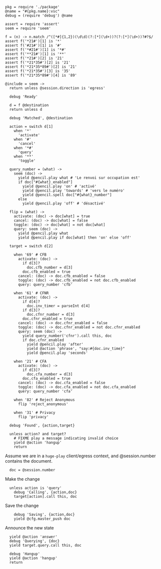     pkg = require './package'
    @name = "#{pkg.name}:vsc"
    debug = (require 'debug') @name

    assert = require 'assert'
    seem = require 'seem'

    f = (n) -> n.match /^([*#]{1,2})(\d\d)(?:[*](\d+))?(?:[*](\d+))?#?$/
    assert f('*21#')[1] is '*'
    assert f('#21#')[1] is '#'
    assert f('*#21#')[1] is '*#'
    assert f('**21#')[1] is '**'
    assert f('*21#')[2] is '21'
    assert f('*21*35#')[2] is '21'
    assert f('*21*35*89#')[2] is '21'
    assert f('*21*35#')[3] is '35'
    assert f('*21*35*89#')[4] is '89'

    @include = seem ->
      return unless @session.direction is 'egress'

      debug 'Ready'

      d = f @destination
      return unless d

      debug 'Matched', @destination

      action = switch d[1]
        when '*'
          'activate'
        when '#'
          'cancel'
        when '*#'
          'query'
        when '**'
          'toggle'

      query_number = (what) ->
        seem (doc) ->
          yield @pencil.play what # 'Le renvoi sur occupation est'
          if doc["#{what}_enabled"]
            yield @pencil.play 'on' # 'activé'
            yield @pencil.play 'towards' # 'vers le numéro'
            yield @pencil.spell doc["#{what}_number"]
          else
            yield @pencil.play 'off' # 'désactivé'

      flip = (what) ->
        activate: (doc) -> doc[what] = true
        cancel: (doc) -> doc[what] = false
        toggle: (doc) -> doc[what] = not doc[what]
        query: seem (doc) ->
          yield @pencil.play what
          yield @pencil.play if doc[what] then 'on' else 'off'

      target = switch d[2]

        when '69' # CFB
          activate: (doc) ->
            if d[3]?
              doc.cfb_number = d[3]
            doc.cfb_enabled = true
          cancel: (doc) -> doc.cfb_enabled = false
          toggle: (doc) -> doc.cfb_enabled = not doc.cfb_enabled
          query: query_number 'cfb'

        when '61' # CFNR
          activate: (doc) ->
            if d[4]?
              doc.inv_timer = parseInt d[4]
            if d[3]?
              doc.cfnr_number = d[3]
            doc.cfnr_enabled = true
          cancel: (doc) -> doc.cfnr_enabled = false
          toggle: (doc) -> doc.cfnr_enabled = not doc.cfnr_enabled
          query: seem (doc) ->
            yield query_number('cfnr').call this, doc
            if doc.cfnr_enabled
              yield @pencil.play 'after'
              yield @action 'phrase', "say:#{doc.inv_time}"
              yield @pencil.play 'seconds'

        when '21' # CFA
          activate: (doc) ->
            if d[3]?
              doc.cfa_number = d[3]
            doc.cfa_enabled = true
          cancel: (doc) -> doc.cfa_enabled = false
          toggle: (doc) -> doc.cfa_enabled = not doc.cfa_enabled
          query: query_number 'cfa'

        when '82' # Reject Anonymous
          flip 'reject_anonymous'

        when '31' # Privacy
          flip 'privacy'

      debug 'Found', {action,target}

      unless action? and target?
        # FIXME play a message indicating invalid choice
        yield @action 'hangup'
        return

Assume we are in a `huge-play` client/egress context, and @session.number contains the document.

      doc = @session.number

Make the change

      unless action is 'query'
        debug 'Calling', {action,doc}
        target[action].call this, doc

Save the change

        debug 'Saving', {action,doc}
        yield @cfg.master_push doc

Announce the new state

      yield @action 'answer'
      debug 'Querying', {doc}
      yield target.query.call this, doc

      debug 'Hangup'
      yield @action 'hangup'
      return
